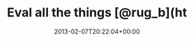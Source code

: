 ---
retweeted: false
source: <a href="http://twitter.com/#!/download/ipad" rel="nofollow">Twitter for iPad</a>
entities:
  user_mentions:
  - name: rug_b
    screen_name: rug_b
    indices:
    - '20'
    - '26'
    id_str: '8936812'
    id: '8936812'
  urls: []
  symbols: []
  media:
  - expanded_url: https://twitter.com/bascht/status/299614021479444481/photo/1
    indices:
    - '29'
    - '49'
    url: http://t.co/eDw0cKCk
    media_url: http://pbs.twimg.com/media/BChxXXhCMAAVeW0.jpg
    id_str: '299614021483638784'
    id: '299614021483638784'
    media_url_https: https://pbs.twimg.com/media/BChxXXhCMAAVeW0.jpg
    sizes:
      large:
        w: '1024'
        h: '765'
        resize: fit
      thumb:
        w: '150'
        h: '150'
        resize: crop
      medium:
        w: '1024'
        h: '765'
        resize: fit
      small:
        w: '680'
        h: '508'
        resize: fit
    type: photo
    display_url: pic.twitter.com/eDw0cKCk
  hashtags: []
display_text_range:
- '0'
- '49'
favorite_count: '1'
id_str: '299614021479444481'
truncated: false
retweet_count: '3'
id: '299614021479444481'
possibly_sensitive: false
created_at: Thu Feb 07 20:22:04 +0000 2013
favorited: false
full_text: Eval all the things [@rug_b](https://twitter.com/rug_b) -
lang: en
extended_entities:
  media:
  - expanded_url: https://twitter.com/bascht/status/299614021479444481/photo/1
    indices:
    - '29'
    - '49'
    url: http://t.co/eDw0cKCk
    media_url: http://pbs.twimg.com/media/BChxXXhCMAAVeW0.jpg
    id_str: '299614021483638784'
    id: '299614021483638784'
    media_url_https: https://pbs.twimg.com/media/BChxXXhCMAAVeW0.jpg
    sizes:
      large:
        w: '1024'
        h: '765'
        resize: fit
      thumb:
        w: '150'
        h: '150'
        resize: crop
      medium:
        w: '1024'
        h: '765'
        resize: fit
      small:
        w: '680'
        h: '508'
        resize: fit
    type: photo
    display_url: pic.twitter.com/eDw0cKCk
tags:
- pesos:twitter
date: '2013-02-07T20:22:04+00:00'
src: https://twitter.com/bascht/status/299614021479444481
original_url: https://twitter.com/bascht/status/299614021479444481
type: twitter_tweet
media_url: https://img.bascht.com/twitter/pbs.twimg.com/media/BChxXXhCMAAVeW0.jpg
text: Eval all the things [@rug_b](https://twitter.com/rug_b) -
title: Eval all the things [@rug_b](ht

---